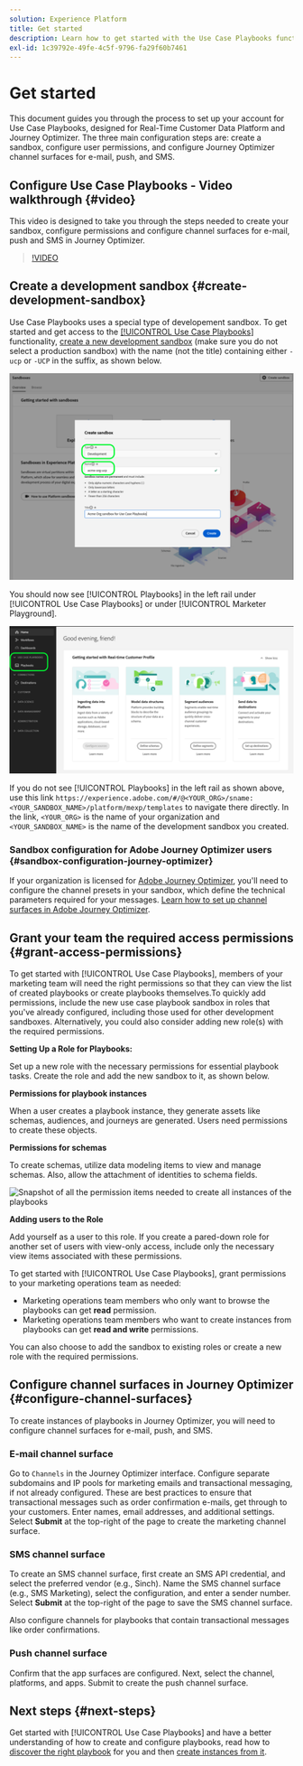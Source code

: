 ```yaml
---
solution: Experience Platform
title: Get started
description: Learn how to get started with the Use Case Playbooks functionality.
exl-id: 1c39792e-49fe-4c5f-9796-fa29f60b7461
---
```


# Get started

This document guides you through the process to set up your account for Use Case Playbooks, designed for Real-Time Customer Data Platform and Journey Optimizer. The three main configuration steps are: create a sandbox, configure user permissions, and configure Journey Optimizer channel surfaces for e-mail, push, and SMS.

## Configure Use Case Playbooks - Video walkthrough {#video}

This video is designed to take you through the steps needed to create your sandbox, configure permissions and configure channel surfaces for e-mail, push and SMS in Journey Optimizer.

>[!VIDEO](https://video.tv.adobe.com/v/3426987?learn=on)

## Create a development sandbox {#create-development-sandbox}

Use Case Playbooks uses a special type of developement sandbox. To get started and get access to the [[!UICONTROL Use Case Playbooks]](/help/use-case-playbooks/playbooks/overview.md) functionality, [create a new development sandbox](/help/sandboxes/ui/user-guide.md#create) (make sure you do not select a production sandbox) with the name (not the title) containing either `-ucp` or `-UCP` in the suffix, as shown below.

![Create a development sandbox for use case playbooks](/help/use-case-playbooks/assets/playbooks/get-started/create-sandbox-ucp.png)

You should now see [!UICONTROL Playbooks] in the left rail under [!UICONTROL Use Case Playbooks] or under [!UICONTROL Marketer Playground].

![Use Case Playbooks in the UI after creating sandbox.](/help/use-case-playbooks/assets/playbooks/get-started/ucp-sandbox-in-ui.png)

If you do not see [!UICONTROL Playbooks] in the left rail as shown above, use this link `https://experience.adobe.com/#/@<YOUR_ORG>/sname:<YOUR_SANDBOX_NAME>/platform/mexp/templates` to navigate there directly. In the link, `<YOUR_ORG>` is the name of your organization and `<YOUR_SANDBOX_NAME>` is the name of the development sandbox you created. 

### Sandbox configuration for Adobe Journey Optimizer users {#sandbox-configuration-journey-optimizer}

If your organization is licensed for [Adobe Journey Optimizer](https://experienceleague.adobe.com/docs/journey-optimizer/using/ajo-home.html), you'll need to configure the channel presets in your sandbox, which define the technical parameters required for your messages. [Learn how to set up channel surfaces in Adobe Journey Optimizer](https://experienceleague.adobe.com/docs/journey-optimizer/using/configuration/channel-surfaces.html).

## Grant your team the required access permissions {#grant-access-permissions}

To get started with [!UICONTROL Use Case Playbooks], members of your marketing team will need the right permissions so that they can view the list of created playbooks or create playbooks themselves.To quickly add permissions, include the new use case playbook sandbox in roles that you've already configured, including those used for other development sandboxes. Alternatively, you could also consider adding new role(s) with the required permissions.

**Setting Up a Role for Playbooks:**

Set up a new role with the necessary permissions for essential playbook tasks. Create the role and add the new sandbox to it, as shown below.

**Permissions for playbook instances**

When a user creates a playbook instance, they generate assets like schemas, audiences, and journeys are generated. Users need permissions to create these objects.

**Permissions for schemas**

To create schemas, utilize data modeling items to view and manage schemas. Also, allow the attachment of identities to schema fields.

![Snapshot of all the permission items needed to create all instances of the playbooks](/help/use-case-playbooks/assets/playbooks/get-started/.png)

**Adding users to the Role**

Add yourself as a user to this role. If you create a pared-down role for another set of users with view-only access, include only the necessary view items associated with these permissions.

To get started with [!UICONTROL Use Case Playbooks], grant permissions to your marketing operations team as needed:

* Marketing operations team members who only want to browse the playbooks can get **read** permission.
* Marketing operations team members who want to create instances from playbooks can get **read and write** permissions.

You can also choose to add the sandbox to existing roles or create a new role with the required permissions.

## Configure channel surfaces in Journey Optimizer {#configure-channel-surfaces}

To create instances of playbooks in Journey Optimizer, you will need to configure channel surfaces for e-mail, push, and SMS. 

### E-mail channel surface

Go to `Channels` in the Journey Optimizer interface. Configure separate subdomains and IP pools for marketing emails and transactional messaging, if not already configured. These are best practices to ensure that transactional messages such as order confirmation e-mails, get through to your customers. Enter names, email addresses, and additional settings. Select **Submit** at the top-right of the page to create the marketing channel surface.

### SMS channel surface

To create an SMS channel surface, first create an SMS API credential, and select the preferred vendor (e.g., Sinch). Name the SMS channel surface (e.g., SMS Marketing), select the configuration, and enter a sender number. Select **Submit** at the top-right of the page to save the SMS channel surface.

Also configure channels for playbooks that contain transactional messages like order confirmations.

### Push channel surface

Confirm that the app surfaces are configured. Next, select the channel, platforms, and apps. Submit to create the push channel surface.

## Next steps {#next-steps}

Get started with [!UICONTROL Use Case Playbooks] and have a better understanding of how to create and configure playbooks, read how to [discover the right playbook](/help/use-case-playbooks/playbooks/discover.md) for you and then [create instances from it](/help/use-case-playbooks/playbooks/create-share-reuse.md).